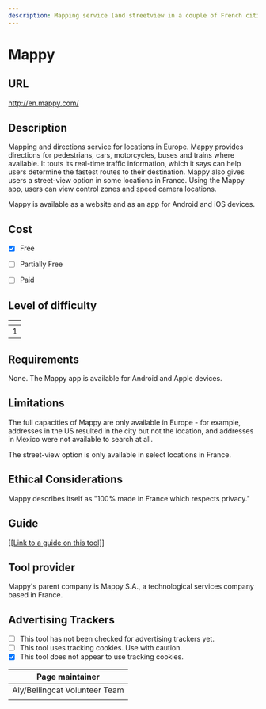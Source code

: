 ```yaml
---
description: Mapping service (and streetview in a couple of French cities)
---
```


# Mappy

## URL

http://en.mappy.com/

## Description

Mapping and directions service for locations in Europe. Mappy provides directions for pedestrians, cars, motorcycles, buses and trains where available. It touts its real-time traffic information, which it says can help users determine the fastest routes to their destination. Mappy also gives users a street-view option in some locations in France. Using the Mappy app, users can view control zones and speed camera locations.&#x20;

Mappy is available as a website and as an app for Android and iOS devices.

## Cost

* [x] Free
* [ ] Partially Free
* [ ] Paid



## Level of difficulty

<table><thead><tr><th data-type="rating" data-max="5"></th></tr></thead><tbody><tr><td>1</td></tr></tbody></table>

## Requirements

None. The Mappy app is available for Android and Apple devices.

## Limitations

The full capacities of Mappy are only available in Europe - for example, addresses in the US resulted in the city but not the location, and addresses in Mexico were not available to search at all.

The street-view option is only available in select locations in France.

## Ethical Considerations

Mappy describes itself as "100% made in France which respects privacy." &#x20;

## Guide

[\[\[Link to a guide on this tool\]\]](https://www.manua.ls/mappy/iti-s449/manual)

## Tool provider

Mappy's parent company is Mappy S.A., a technological services company based in France.

## Advertising Trackers

* [ ] This tool has not been checked for advertising trackers yet.
* [ ] This tool uses tracking cookies. Use with caution.
* [x] This tool does not appear to use tracking cookies.

| Page maintainer               |
| ----------------------------- |
| Aly/Bellingcat Volunteer Team |
|                               |
